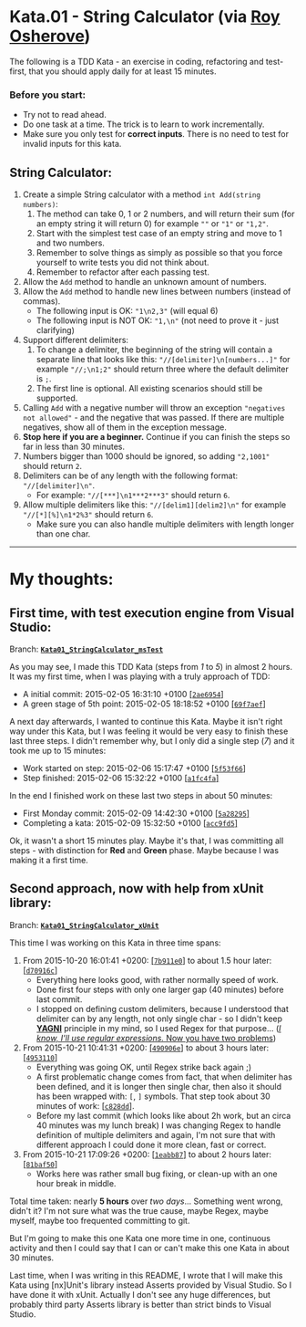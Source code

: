 # Kata.01 - String Calculator (via [Roy Osherove](http://osherove.com/tdd-kata-1/))
The following is a TDD Kata - an exercise in coding, refactoring and test-first, that you should apply daily for at least 15 minutes.

### Before you start: 
  * Try not to read ahead.
  * Do one task at a time. The trick is to learn to work incrementally.
  * Make sure you only test for **correct inputs**. There is no need to test for invalid inputs for this kata.

## String Calculator:
  1. Create a simple String calculator with a method `int Add(string numbers)`:
       1. The method can take 0, 1 or 2 numbers, and will return their sum (for an empty string it will return 0) for example `""` or `"1"` or `"1,2"`.
       2. Start with the simplest test case of an empty string and move to 1 and two numbers.
       3. Remember to solve things as simply as possible so that you force yourself to write tests you did not think about.
       4. Remember to refactor after each passing test.
  2. Allow the `Add` method to handle an unknown amount of numbers.
  3. Allow the `Add` method to handle new lines between numbers (instead of commas).
       * The following input is OK:  `"1\n2,3"`  (will equal 6)
       * The following input is NOT OK:  `"1,\n"` (not need to prove it - just clarifying)
  4. Support different delimiters:
       1. To change a delimiter, the beginning of the string will contain a separate line that looks like this: `"//[delimiter]\n[numbers...]"` for example `"//;\n1;2"` should return three where the default delimiter is `;`.
       2. The first line is optional. All existing scenarios should still be supported.
  5. Calling `Add` with a negative number will throw an exception `"negatives not allowed"` - and the negative that was passed. If there are multiple negatives, show all of them in the exception message.
  6. **Stop here if you are a beginner.** Continue if you can finish the steps so far in less than 30 minutes.
  7. Numbers bigger than 1000 should be ignored, so adding `"2,1001"` should return `2`.
  8. Delimiters can be of any length with the following format: `"//[delimiter]\n"`.
       * For example: `"//[***]\n1***2***3"` should return `6`.
  9. Allow multiple delimiters like this: `"//[delim1][delim2]\n"` for example `"//[*][%]\n1*2%3"` should return `6`.
       * Make sure you can also handle multiple delimiters with length longer than one char.

----
# My thoughts:

## First time, with test execution engine from Visual Studio:
Branch: [**`Kata01_StringCalculator_msTest`**](https://github.com/DominikJaniec/CodeKatasTDD/tree/Kata01_StringCalculator_msTest)

As you may see, I made this TDD Kata (steps from *1* to *5*) in almost 2 hours. It was my first time, when I was playing with a truly approach of TDD:

  * A initial commit: 2015-02-05 16:31:10 +0100 [[`2ae6954`]](https://github.com/DominikJaniec/CodeKatasTDD/commit/2ae69540cc07379bc394f04e7de61421dd1d6ab1)
  * A green stage of 5th point: 2015-02-05 18:18:52 +0100 [[`69f7aef`]](https://github.com/DominikJaniec/CodeKatasTDD/commit/69f7aeff9d3d58e07d112da636bf27bbbaa1cb55)

A next day afterwards, I wanted to continue this Kata. Maybe it isn't right way under this Kata, but I was feeling it would be very easy to finish these last three steps. I didn't remember why, but I only did a single step (*7*) and it took me up to 15 minutes:

  * Work started on step: 2015-02-06 15:17:47 +0100 [[`5f53f66`]](https://github.com/DominikJaniec/CodeKatasTDD/commit/5f53f66440a056b5f40ad761c776829af4f958b4)
  * Step finished: 2015-02-06 15:32:22 +0100 [[`a1fc4fa`]](https://github.com/DominikJaniec/CodeKatasTDD/commit/a1fc4fa2fa2e86d4435e391b53ad8803682be0d6)

In the end I finished work on these last two steps in about 50 minutes:

  * First Monday commit: 2015-02-09 14:42:30 +0100 [[`5a28295`]](https://github.com/DominikJaniec/CodeKatasTDD/commit/5a282958173bd89a16c3bfdf145d1f192ddacdff)
  * Completing a kata: 2015-02-09 15:32:50 +0100 [[`acc9fd5`]](https://github.com/DominikJaniec/CodeKatasTDD/commit/acc9fd5e6097db13470583a2ab19d1309eb5ec66)

Ok, it wasn't a short 15 minutes play. Maybe it's that, I was committing all steps - with distinction for **Red** and **Green** phase. Maybe because I was making it a first time.

## Second approach, now with help from xUnit library:
Branch: [**`Kata01_StringCalculator_xUnit`**](https://github.com/DominikJaniec/CodeKatasTDD/tree/Kata01_StringCalculator_xUnit)

This time I was working on this Kata in three time spans:

  1. From 2015-10-20 16:01:41 +0200: [[`7b911e0`]](https://github.com/DominikJaniec/CodeKatasTDD/commit/7b911e069e01c9eb64b2662ed7c160fadec7678e) to about 1.5 hour later: [[`d70916c`]](https://github.com/DominikJaniec/CodeKatasTDD/commit/d70916cac32d98cd06b414a3474c888382a6024d)
       * Everything here looks good, with rather normally speed of work.
       * Done first four steps with only one larger gap (40 minutes) before last commit.
       * I stopped on defining custom delimiters, because I understood that delimiter can by any length, not only single char - so I didn't keep [**YAGNI**](https://en.wikipedia.org/wiki/You_aren%27t_gonna_need_it) principle in my mind, so I used Regex for that purpose... ([*I know, I'll use regular expressions.* Now you have two problems](http://programmers.stackexchange.com/questions/223634/what-is-meant-by-now-you-have-two-problems))
  2. From 2015-10-21 10:41:31 +0200: [[`490906e`]](https://github.com/DominikJaniec/CodeKatasTDD/commit/490906e418171f40a1b116aff72be912de07dd7e) to about 3 hours later: [[`4953110`]](https://github.com/DominikJaniec/CodeKatasTDD/commit/495311030bc33571c2c7f7bcfa4e250bd46b1b8b)
       * Everything was going OK, until Regex strike back again ;)
       * A first problematic change comes from fact, that when delimiter has been defined, and it is longer then single char, then also it should has been wrapped with: `[`, `]` symbols. That step took about 30 minutes of work: [[`c828dd`]](https://github.com/DominikJaniec/CodeKatasTDD/commit/c828dda96dd2919bdf9c59595f9c8988596bc971).
       * Before my last commit (which looks like about 2h work, but an circa 40 minutes was my lunch break) I was changing Regex to handle definition of multiple delimiters and again, I'm not sure that with different approach I could done it more clean, fast or correct.
  3. From 2015-10-21 17:09:26 +0200: [[`1eabb87`]](https://github.com/DominikJaniec/CodeKatasTDD/commit/1eabb87e576eb814c0fb5be5ce02f16a12ee1a23) to about 2 hours later: [[`81baf50`]](https://github.com/DominikJaniec/CodeKatasTDD/commit/81baf50bbef3c0262defca3f12489415baf98c30)
       * Works here was rather small bug fixing, or clean-up with an one hour break in middle.


Total time taken: nearly **5 hours** over *two days*... Something went wrong, didn't it? I'm not sure what was the true cause, maybe Regex, maybe myself, maybe too frequented committing to git.

But I'm going to make this one Kata one more time in one, continuous activity and then I could say that I can or can't make this one Kata in about 30 minutes.

Last time, when I was writing in this README, I wrote that I will make this Kata using [nx]Unit's library instead Asserts provided by Visual Studio. So I have done it with xUnit. Actually I don't see any huge differences, but probably third party Asserts library is better than strict binds to Visual Studio.